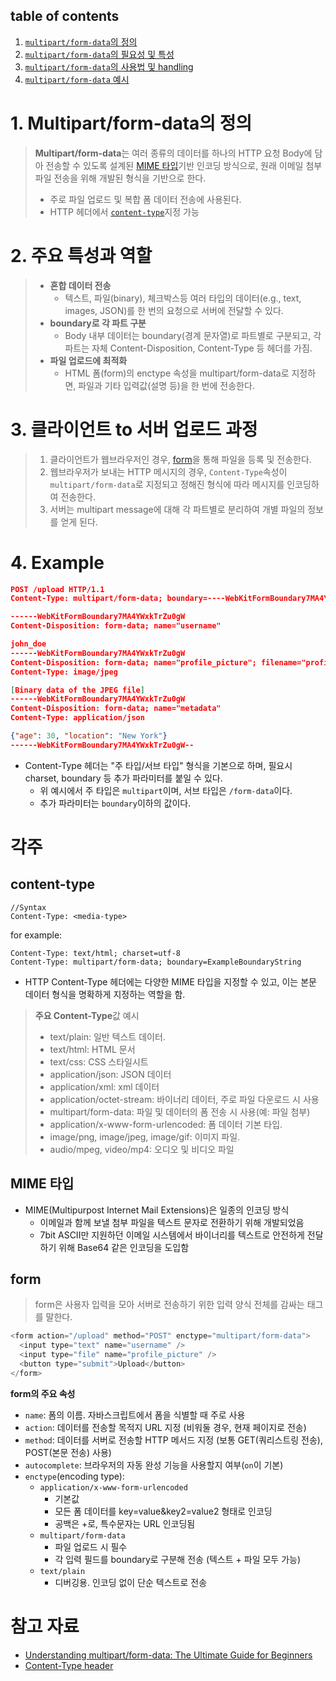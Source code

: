 ## table of contents
1. [`multipart/form-data`의 정의](#1-multipartform-data의-정의)
2. [`multipart/form-data`의 필요성 및 특성](#2-주요-특성과-역할)
3. [`multipart/form-data`의 사용법 및 handling](#3-클라이언트-to-서버-업로드-과정)
4. [`multipart/form-data` 예시](#4-example)



# 1. Multipart/form-data의 정의
> **Multipart/form-data**는 여러 종류의 데이터를 하나의 HTTP 요청 Body에 담아 전송할 수 있도록 설계된 [MIME 타입](#mime-타입)기반 인코딩 방식으로, 원래 이메일 첨부파일 전송을 위해 개발된 형식을 기반으로 한다. 
> - 주로 파일 업로드 및 복합 폼 데이터 전송에 사용된다. 
> - HTTP 헤더에서 [`content-type`](#content-type)지정 가능

# 2. 주요 특성과 역할
> - **혼합 데이터 전송**
>   - 텍스트, 파일(binary), 체크박스등 여러 타입의 데이터(e.g., text, images, JSON)를 한 번의 요청으로 서버에 전달할 수 있다. 
> - **boundary로 각 파트 구분** 
>   - Body 내부 데이터는 boundary(경계 문자열)로 파트별로 구분되고, 각 파트는 자체 Content-Disposition, Content-Type 등 헤더를 가짐. 
> - **파일 업로드에 최적화**
>   - HTML 폼(form)의 enctype 속성을 multipart/form-data로 지정하면, 파일과 기타 입력값(설명 등)을 한 번에 전송한다. 

# 3. 클라이언트 to 서버 업로드 과정 
> 1. 클라이언트가 웹브라우저인 경우, [form](#form)을 통해 파일을 등록 및 전송한다. 
> 2. 웹브라우저가 보내는 HTTP 메시지의 경우, `Content-Type`속성이 `multipart/form-data`로 지정되고 정해진 형식에 따라 메시지를 인코딩하여 전송한다. 
> 3. 서버는 multipart message에 대해 각 파트별로 분리하여 개별 파일의 정보를 얻게 된다. 

# 4. Example
```json
POST /upload HTTP/1.1
Content-Type: multipart/form-data; boundary=----WebKitFormBoundary7MA4YWxkTrZu0gW

------WebKitFormBoundary7MA4YWxkTrZu0gW
Content-Disposition: form-data; name="username"

john_doe
------WebKitFormBoundary7MA4YWxkTrZu0gW
Content-Disposition: form-data; name="profile_picture"; filename="profile.jpg"
Content-Type: image/jpeg

[Binary data of the JPEG file]
------WebKitFormBoundary7MA4YWxkTrZu0gW
Content-Disposition: form-data; name="metadata"
Content-Type: application/json

{"age": 30, "location": "New York"}
------WebKitFormBoundary7MA4YWxkTrZu0gW--
```
- Content-Type 헤더는 "주 타입/서브 타입" 형식을 기본으로 하며, 필요시 charset, boundary 등 추가 파라미터를 붙일 수 있다. 
    - 위 예시에서 주 타입은  `multipart`이며, 서브 타입은 `/form-data`이다.
    - 추가 파라미터는 `boundary`이하의 값이다. 

# 각주
## content-type
```
//Syntax
Content-Type: <media-type>
```
for example: 
```
Content-Type: text/html; charset=utf-8
Content-Type: multipart/form-data; boundary=ExampleBoundaryString
```
- HTTP Content-Type 헤더에는 다양한 MIME 타입을 지정할 수 있고, 이는 본문 데이터 형식을 명확하게 지정하는 역할을 함. 
> **주요 Content-Type**값 예시
> - text/plain: 일반 텍스트 데이터.
> - text/html: HTML 문서 
> - text/css: CSS 스타일시트
> - application/json: JSON 데이터 
> - application/xml: xml 데이터 
> - application/octet-stream: 바이너리 데이터, 주로 파일 다운로드 시 사용
> - multipart/form-data: 파일 및 데이터의 폼 전송 시 사용(예: 파일 첨부)
> - application/x-www-form-urlencoded: 폼 데이터 기본 타입.
> - image/png, image/jpeg, image/gif: 이미지 파일.
> - audio/mpeg, video/mp4: 오디오 및 비디오 파일

## MIME 타입
- MIME(Multipurpost Internet Mail Extensions)은 일종의 인코딩 방식
    - 이메일과 함께 보낼 첨부 파일을 텍스트 문자로 전환하기 위해 개발되었음
    - 7bit ASCII만 지원하던 이메일 시스템에서 바이너리를 텍스트로 안전하게 전달하기 위해 Base64 같은 인코딩을 도입함

## form
> form은 사용자 입력을 모아 서버로 전송하기 위한 입력 양식 전체를 감싸는 태그를 말한다. 
```javascript
<form action="/upload" method="POST" enctype="multipart/form-data">
  <input type="text" name="username" />
  <input type="file" name="profile_picture" />
  <button type="submit">Upload</button>
</form>

```

 **form의 주요 속성**
- `name`: 폼의 이름. 자바스크립트에서 폼을 식별할 때 주로 사용
- `action`: 데이터를 전송할 목적지 URL 지정 (비워둘 경우, 현재 페이지로 전송)
- `method`: 데이터를 서버로 전송할 HTTP 메서드 지정 (보통 GET(쿼리스트링 전송), POST(본문 전송) 사용)
- `autocomplete`: 브라우저의 자동 완성 기능을 사용할지 여부(`on`이 기본)
- `enctype`(encoding type):
    - `application/x-www-form-urlencoded`
        - 기본값
        - 모든 폼 데이터를 key=value&key2=value2 형태로 인코딩
        - 공백은 +로, 특수문자는 URL 인코딩됨
    - `multipart/form-data`
        - 파일 업로드 시 필수
        - 각 입력 필드를 boundary로 구분해 전송 (텍스트 + 파일 모두 가능)
    - `text/plain`
        - 디버깅용. 인코딩 없이 단순 텍스트로 전송

# 참고 자료 
- [Understanding multipart/form-data: The Ultimate Guide for Beginners](https://medium.com/@muhebollah.diu/understanding-multipart-form-data-the-ultimate-guide-for-beginners-fd039c04553d)
- [Content-Type header](https://developer.mozilla.org/en-US/docs/Web/HTTP/Reference/Headers/Content-Type)